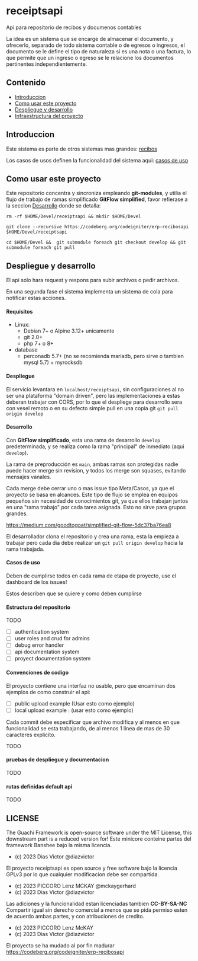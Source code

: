 # receiptsapi

Api para repositorio de recibos y documenos contables

La idea es un sistema que se encarge de almacenar el documento, y ofrecerlo, 
separado de todo sistema contable o de egresos o ingresos, el documento se 
le define el tipo de naturaleza si es una nota o una factura, lo que permite 
que un ingreso o egreso se le relacione los documentos pertinentes independientemente.

## Contenido

* [Introduccion](#introduccion)
* [Como usar este proyecto](#como-usar-este-proyecto)
* [Despliegue y desarrollo](#despliegue-y-desarrollo)
* [Infraestructura del proyecto](#infraestructura-del-proyecto)

## Introduccion

Este sistema es parte de otros sistemas mas grandes: [recibos](README-artifacts.md#artefactos)

Los casos de usos definen la funcionalidad del sistema aqui: [casos de uso](README-artifacts.md#casos-de-uso)

## Como usar este proyecto

Este repositorio concentra y sincroniza empleando **git-modules**,
y utilia el flujo de trabajo de ramas simplificado **GitFlow simplified**, 
favor refierase a la seccion [Desarrollo](#despliegue-y-desarrollo) donde se detalla:

```
rm -rf $HOME/Devel/receiptsapi && mkdir $HOME/Devel

git clone --recursive https://codeberg.org/codeigniter/erp-recibosapi $HOME/Devel/receiptsapi

cd $HOME/Devel &&  git submodule foreach git checkout develop && git submodule foreach git pull
```

## Despliegue y desarrollo

El api solo hara request y respons para subir archivos o pedir archivos.

En una segunda fase el sistema implementa un sistema de cola para 
notificar estas acciones.

#### Requisitos

* Linux:
  * Debian 7+ o Alpine 3.12+ unicamente
  * git 2.0+
  * php 7+ o 8+
* database
  * perconadb 5.7+ (no se recomienda mariadb, pero sirve o tambien mysql 5.7) + myrocksdb

#### Despliegue

El servicio levantara en `localhost/receiptsapi`, sin configuraciones al no ser 
una plataforma "domain driven", pero las implementaciones a estas 
deberan trabajar con CORS, por lo que el despliege para desarrollo 
sera con vesel remoto o en su defecto simple pull en una copia git `git pull origin develop`

#### Desarrollo

Con **GitFlow simplificado**, esta una rama de desarrollo `develop` predeterminada, 
y se realiza como la rama "principal" de inmediato (aqui `develop`).

La rama de preproducción es `main`, ambas ramas son protegidas 
nadie puede hacer merge sin revision, y todos los merge son squases, 
evitando mensajes vanales.

Cada merge debe cerrar uno o mas issue tipo Meta/Casos, ya que el proyecto 
se basa en alcances. Este tipo de flujo se emplea en equipos pequeños sin 
necesidad de conocimientos git, ya que ellos trabajan juntos en una "rama trabajo" 
por cada tarea asignada. Esto no sirve para grupos grandes.

https://medium.com/goodtogoat/simplified-git-flow-5dc37ba76ea8

El desarrollador clona el repositorio y crea una rama, esta 
la empieza a trabajar pero cada dia debe realizar un `git pull origin develop` 
hacia la rama trabajada.

#### Casos de uso

Deben de cumplirse todos en cada rama de etapa de proyecto, use el dashboard de los issues!

Estos describen que se quiere y como deben cumplirse

#### Estructura del repositorio

TODO

- [ ] authentication system
- [ ] user roles and crud for admins
- [ ] debug error handler
- [ ] api documentation system
- [ ] proyect documentation system

#### Convenciones de codigo

El proyecto contiene una interfaz no usable, pero que encaminan 
dos ejemplos de como construir el api:

- [ ] public upload example (Usar esto como ejemplo)
- [ ] local upload example : (usar esto como ejemplo)

Cada commit debe especificar que archivo modifica y 
al menos en que funcionalidad se esta trabajando, de al menos 1 linea
de mas de 30 caracteres explicito.

TODO

#### pruebas de despliegue y documentacion

TODO

#### rutas definidas default api

TODO

## LICENSE

The Guachi Framework is open-source software under the MIT License, this downstream part is a reduced version for!
Este minicore conteine partes del framework Banshee bajo la misma licencia.

* (c) 2023 Dias Victor @diazvictor

El proyecto receiptsapi es open source y free software bajo la licencia GPLv3 por lo que cualquier modificacion debe ser compartida.

* (c) 2023 PICCORO Lenz MCKAY @mckaygerhard
* (c) 2023 Dias Victor @diazvictor

Las adiciones y la funcionalidad estan licenciadas tambien **CC-BY-SA-NC** Compartir igual sin derecho comercial a menos que se pida permiso esten de acuerdo ambas partes, y con atribuciones de credito.

* (c) 2023 PICCORO Lenz McKAY <mckaygerhard>
* (c) 2023 Dias Victor @diazvictor

El proyecto se ha mudado al por fin madurar https://codeberg.org/codeigniter/erp-recibosapi
